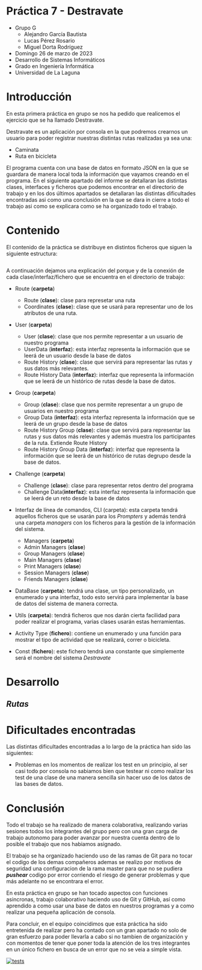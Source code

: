 # Práctica 7 - Destravate

- Grupo G
  - Alejandro García Bautista
  - Lucas Pérez Rosario
  - Miguel Dorta Rodríguez
- Domingo 26 de marzo de 2023
- Desarrollo de Sistemas Informáticos
- Grado en Ingeniería Informática
- Universidad de La Laguna

# Introducción

En esta primera práctica en grupo se nos ha pedido que realicemos el ejercicio que se ha llamado Destravate.

Destravate es un aplicación por consola en la que podremos crearnos un usuario para poder registrar nuestras distintas rutas realizadas ya sea una:

- Caminata
- Ruta en bicicleta

El programa cuenta con una base de datos en formato JSON en la que se guardara de manera local toda la información que vayamos creando en el programa. En el siguiente apartado del informe se detallaran las distintas clases, interfaces y ficheros que podemos encontrar en el directorio de trabajo y en los dos últimos apartados se detallaran las distintas dificultades encontradas asi como una conclusión en la que se dara in cierre a todo el trabajo asi como se explicara como se ha organizado todo el trabajo.

# Contenido

El contenido de la práctica se distribuye en distintos ficheros que siguen la siguiente estructura:

```

```

A continuación dejamos una explicación del porque y de la conexión de cada clase/interfaz/fichero que se encuentra en el directorio de trabajo:

- Route (**carpeta**)
  - Route (**clase**): clase para represetar una ruta
  - Coordinates (**clase**): clase que se usará para representar uno de los atributos de una ruta.
- User (**carpeta**)
  - User (**clase**): clase que nos permite representar a un usuario de nuestro programa
  - UserData (**interfaz**): esta interfaz representa la información que se leerá de un usuario desde la base de datos
  - Route History (**clase**): clase que servirá para representar las rutas y sus datos más relevantes.
  - Route History Data (**interfaz**): interfaz que representa la información que se leerá de un histórico de rutas desde la base de datos.
- Group (**carpeta**)
  - Group (**clase**): clase que nos permite representar a un grupo de usuarios en nuestro programa
  - Group Data (**interfaz**): esta interfaz representa la información que se leerá de un grupo desde la base de datos
  - Route History Group (**clase**): clase que servirá para representar las rutas y sus datos más relevantes y además muestra los participantes de la ruta. Extiende Route History
  - Route History Group Data (**interfaz**): interfaz que representa la información que se leerá de un histórico de rutas degrupo desde la base de datos.
- Challenge (**carpeta**)
  - Challenge (**clase**): clase para representar retos dentro del programa
  - Challenge Data(**interfaz**): esta interfaz representa la información que se leerá de un reto desde la base de datos
- Interfaz de línea de comandos, CLI (carpeta): esta carpeta tendrá aquellos ficheros que se usarán para los _Prompters_ y además tendrá una carpeta _managers_ con los ficheros para la gestión de la información del sistema.
  - Managers (**carpeta**)
  - Admin Managers (**clase**)
  - Group Managers (**clase**)
  - Main Managers (**clase**)
  - Print Managers (**clase**)
  - Session Managers (**clase**)
  - Friends Managers (**clase**)
- DataBase (**carpeta**): tendrá una clase, un tipo personalizado, un enumerado y una interfaz, todo esto servirá para implementar la base de datos del sistema de manera correcta.
- Utils (**carpeta**): tendrá ficheros que nos darán cierta facilidad para poder realizar el programa, varias clases usarán estas herramientas.
- Activity Type (**fichero**): contiene un enumerado y una función para mostrar el tipo de actividad que se realizará, correr o bicicleta.

- Const (**fichero**): este fichero tendrá una constante que simplemente será el nombre del sistema _Destravate_

# Desarrollo

## _Rutas_

# Dificultades encontradas

Las distintas dificultades encontradas a lo largo de la práctica han sido las siguientes:

- Problemas en los momentos de realizar los test en un principio, al ser casi todo por consola no sabiamos bien que testear ni como realizar los test de una clase de una manera sencilla sin hacer uso de los datos de las bases de datos.

# Conclusión

Todo el trabajo se ha realizado de manera colaborativa, realizando varias sesiones todos los integrantes del grupo pero con una gran carga de trabajo autonomo para poder avanzar por nuestra cuenta dentro de lo posible el trabajo que nos habiamos asignado.

El trabajo se ha organizado haciendo uso de las ramas de Git para no tocar el codigo de los demas compañeros ademas se realizo por motivos de seguridad una configuracion de la rama master para que no se pudiera **_pushear_** codigo por error corriendo el riesgo de generar problemas y que más adelante no se encontrara el error.

En esta práctica en grupo se han tocado aspectos con funciones asincronas, trabajo colaborativo haciendo uso de Git y GitHub, así como aprendido a como usar una base de datos en nuestros programas y a como realizar una pequeña aplicación de consola.

Para concluir, en el equipo coincidimos que esta práctica ha sido entretenida de realizar pero ha contado con un gran apartado no solo de gran esfuerzo para poder llevarla a cabo si no tambien de organización y con momentos de tener que poner toda la atención de los tres integrantes en un único fichero en busca de un error que no se veia a simple vista.

[![tests](https://github.com/ULL-ESIT-INF-DSI-2223/ull-esit-inf-dsi-22-23-prct07-destravate-datamodel-grupog/actions/workflows/testing.yml/badge.svg?branch=master)](https://github.com/ULL-ESIT-INF-DSI-2223/ull-esit-inf-dsi-22-23-prct07-destravate-datamodel-grupog/actions/workflows/testing.yml)
